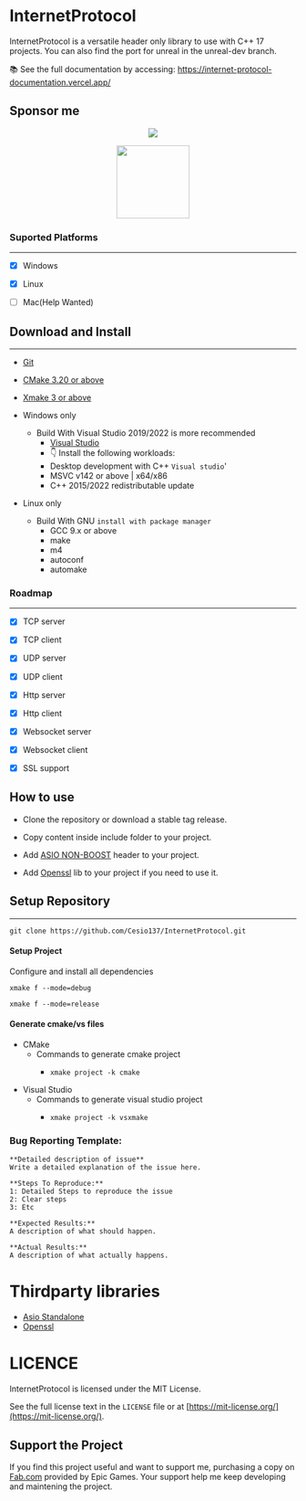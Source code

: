# InternetProtocol

InternetProtocol is a versatile header only library to use with C++ 17 projects. You can also find the port for unreal
in the unreal-dev branch.

📚 See the full documentation by accessing: https://internet-protocol-documentation.vercel.app/

## Sponsor me

<p align="center">
  <a href="https://www.paypal.com/donate?hosted_button_id=L48BPZ4VVCN6Q"><img src="https://www.paypalobjects.com/en_US/i/btn/btn_donateCC_LG.gif"></a>
</p>
<p align="center">
  <a href="https://nubank.com.br/pagar/1bcou4/5D6eezlHdm"><img src="https://logodownload.org/wp-content/uploads/2020/02/pix-bc-logo.png" width="128"></a>
</p>

### Suported Platforms

---

- [x] Windows

- [X] Linux

- [ ] Mac(Help Wanted)

## Download and Install

---

- [Git](https://git-scm.com)

- [CMake 3.20 or above](https://cmake.org/download/)

- [Xmake 3 or above](https://xmake.io/)

- Windows only
    - Build With Visual Studio 2019/2022 is more recommended
        - [Visual Studio](https://visualstudio.microsoft.com/downloads/)
        - 👇 Install the following workloads:
        - Desktop development with C++ ```Visual studio```'
        - MSVC v142 or above | x64/x86
        - C++ 2015/2022 redistributable update

- Linux only
    - Build With GNU ```install with package manager```
        - GCC 9.x or above
        - make
        - m4
        - autoconf
        - automake

### Roadmap

---

- [X] TCP server

- [X] TCP client

- [X] UDP server

- [X] UDP client

- [X] Http server

- [X] Http client

- [X] Websocket server

- [X] Websocket client

- [X] SSL support

## How to use

- Clone the repository or download a stable tag release.

- Copy content inside include folder to your project.

- Add [ASIO NON-BOOST](https://sourceforge.net/projects/asio/files/asio/) header to your project.

- Add [Openssl](https://sourceforge.net/projects/asio/files/asio/) lib to your project if you need to use it.


## Setup Repository

---

```shell
git clone https://github.com/Cesio137/InternetProtocol.git
```

#### Setup Project
Configure and install all dependencies
```shell
xmake f --mode=debug
```
```shell
xmake f --mode=release
```

#### Generate cmake/vs files

* CMake
  * Commands to generate cmake project
    * ```shell
      xmake project -k cmake
      ``` 
* Visual Studio
  * Commands to generate visual studio project
    * ```shell
      xmake project -k vsxmake
      ```

### Bug Reporting Template:

```
**Detailed description of issue**
Write a detailed explanation of the issue here.

**Steps To Reproduce:**
1: Detailed Steps to reproduce the issue 
2: Clear steps
3: Etc

**Expected Results:**
A description of what should happen.

**Actual Results:**
A description of what actually happens.
```

# Thirdparty libraries

- [Asio Standalone](https://think-async.com/Asio/)
- [Openssl](https://www.openssl.org/)

# LICENCE

InternetProtocol is licensed under the MIT License.

See the full license text in the `LICENSE` file or
at [https://mit-license.org/](https://mit-license.org/).

## Support the Project

If you find this project useful and want to support me, purchasing a copy
on [Fab.com](https://www.fab.com/listings/4eb6260b-19ea-4629-a653-250ea1777b8d) provided by Epic Games. Your support help me keep developing and maintening the project.

